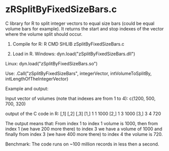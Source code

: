 # zRSplitByFixedSizeBars.c
C library for R to split integer vectors to equal size bars (could be equal volume bars for example). 
It returns the start and stop indexes of the vector where the volume split should occur.

1. Compile for R:
R CMD SHLIB zSplitByFixedSizeBars.c

2. Load in R.
Windows:
dyn.load("zSplitByFixedSizeBars.dll")

Linux:
dyn.load("zSplitByFixedSizeBars.so")

Use:
.Call("zSplitByFixedSizeBars", integerVector, intVolumeToSplitBy, intLengthOfTheIntegerVector)

Example and output:

Input vector of volumes (note that indexes are from 1 to 4): 
c(1200, 500, 700, 320)


output of the C code in R:
     [,1] [,2] [,3]
[1,]    1    1 1000
[2,]    1    3 1000
[3,]    3    4  720

The output means that:
From index 1 to index 1 volume is 1000, then from index 1 (we have 200 more there) to index 3 
we have a volume of 1000 and finally from index 3 (we have 400 more there) to index 4 the volume is 720.

Benchmark:
The code runs on ~100 million records in less then a second.
